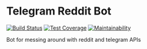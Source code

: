 # Telegram Reddit Bot
[![Build Status](https://travis-ci.com/sonhal/telegram-reddit-bot.svg?branch=master)](https://travis-ci.com/sonhal/telegram-reddit-bot)
[![Test Coverage](https://api.codeclimate.com/v1/badges/6f285343d405634831f3/test_coverage)](https://codeclimate.com/github/sonhal/telegram-reddit-bot/test_coverage)
[![Maintainability](https://api.codeclimate.com/v1/badges/6f285343d405634831f3/maintainability)](https://codeclimate.com/github/sonhal/telegram-reddit-bot/maintainability)

Bot for messing around with reddit and telegram APIs

